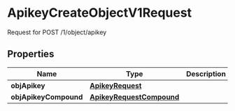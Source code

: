 

# ApikeyCreateObjectV1Request

Request for POST /1/object/apikey

## Properties

| Name | Type | Description | Notes |
|------------ | ------------- | ------------- | -------------|
|**objApikey** | [**ApikeyRequest**](ApikeyRequest.md) |  |  [optional] |
|**objApikeyCompound** | [**ApikeyRequestCompound**](ApikeyRequestCompound.md) |  |  [optional] |



